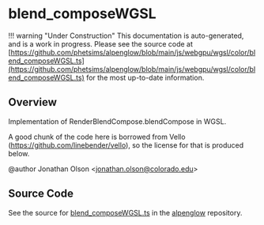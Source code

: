 # blend_composeWGSL

!!! warning "Under Construction"
    This documentation is auto-generated, and is a work in progress. Please see the source code at
    [https://github.com/phetsims/alpenglow/blob/main/js/webgpu/wgsl/color/blend_composeWGSL.ts](https://github.com/phetsims/alpenglow/blob/main/js/webgpu/wgsl/color/blend_composeWGSL.ts) for the most up-to-date information.

## Overview

Implementation of RenderBlendCompose.blendCompose in WGSL.

A good chunk of the code here is borrowed from Vello (https://github.com/linebender/vello), so the license for that
is produced below.

@author Jonathan Olson &lt;jonathan.olson@colorado.edu&gt;



## Source Code

See the source for [blend_composeWGSL.ts](https://github.com/phetsims/alpenglow/blob/main/js/webgpu/wgsl/color/blend_composeWGSL.ts) in the [alpenglow](https://github.com/phetsims/alpenglow) repository.
